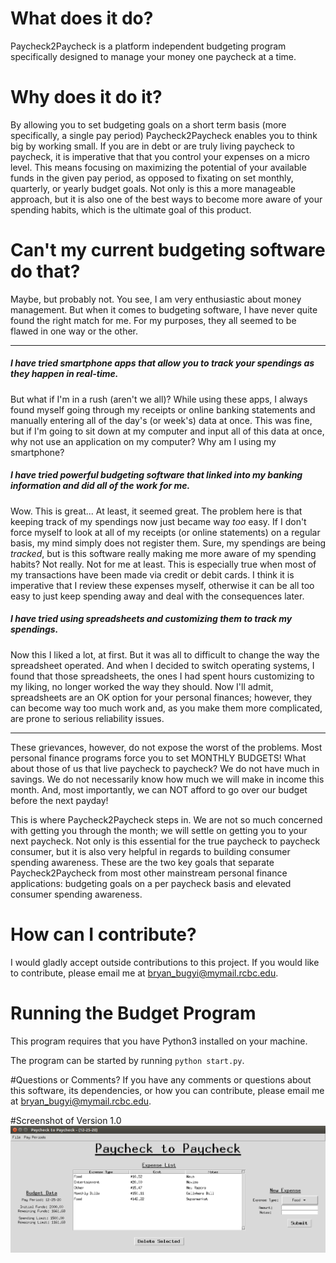# What does it do?

Paycheck2Paycheck is a platform independent budgeting program specifically designed to manage your money one paycheck at a time.

# Why does it do it?

By allowing you to set budgeting goals on a short term basis (more specifically, a single pay period) Paycheck2Paycheck enables you to think big by working small. If you are in debt or are truly living paycheck to paycheck, it is imperative that that you control your expenses on a micro level. This means focusing on maximizing the potential of your available funds in the given pay period, as opposed to fixating on set monthly, quarterly, or yearly budget goals. Not only is this a more manageable approach, but it is also one of the best ways to become more aware of your spending habits, which is the ultimate goal of this product. 

# Can't my current budgeting software do that?

Maybe, but probably not. You see, I am very enthusiastic about money management. But when it comes to budgeting software, I have never quite found the right match for me. For my purposes, they all seemed to be flawed in one way or the other. 

-----------------------------------------
##### I have tried smartphone apps that allow you to track your spendings as they happen in real-time.

But what if I'm in a rush (aren't we all)? While using these apps, I always found myself going
through my receipts or online banking statements and manually entering all of the day's (or week's) data at once. This was fine, but if I'm going to sit down at my computer and input all of this data at once, why not use an application on my computer? Why am I using my smartphone?

##### I have tried powerful budgeting software that linked into my banking information and did all of the work for me.

Wow. This is great... At least, it seemed great. The problem here is that keeping track of my spendings now just became way <em>too</em> easy. If I don't force myself to look at all of my receipts (or online statements) on a regular basis, my mind simply does not register them. Sure, my spendings are being <em>tracked</em>, but is this software really making me more aware of my spending habits? Not really. Not for me at least. This is especially true when most of my transactions have been made via credit or debit cards. I think it is imperative that I review these expenses myself, otherwise it can be all too easy to just keep spending away and deal with the consequences later. 

##### I have tried using spreadsheets and customizing them to track my spendings.

Now this I liked a lot, at first. But it was all to difficult to change the way the spreadsheet operated. And when I decided to switch operating systems, I found that those spreadsheets, the ones I had spent hours customizing to my liking, no longer worked the way they should. Now I'll admit, spreadsheets are an OK option for your personal finances; however, they can become way too much work and, as you make them more complicated, are prone to serious reliability issues. 

----------------------------------------

These grievances, however, do not expose the worst of the problems. Most personal finance programs force you to set MONTHLY BUDGETS! What about those of us that live paycheck to paycheck? We do not have much in savings. We do not necessarily know how much we will make in income this month. And, most importantly, we can NOT afford to go over our budget before the next payday! 

This is where Paycheck2Paycheck steps in. We are not so much concerned with getting you through the month; we will settle on getting you to your next paycheck. Not only is this essential for the true paycheck to paycheck consumer, but it is also very helpful in regards to building consumer spending awareness. These are the two key goals that separate Paycheck2Paycheck from most other mainstream personal finance applications: budgeting goals on a per paycheck basis and elevated consumer spending awareness. 

# How can I contribute?

I would gladly accept outside contributions to this project. If you would like to contribute, please email me at bryan_bugyi@mymail.rcbc.edu.

# Running the Budget Program
This program requires that you have Python3 installed on your machine.

The program can be started by running `python start.py`.

#Questions or Comments?
If you have any comments or questions about this software, its dependencies, or how you can contribute, please email me at bryan_bugyi@mymail.rcbc.edu.

#Screenshot of Version 1.0
![Image cannot be found!](img/v1_screenshot.png)

